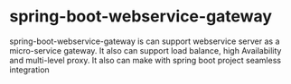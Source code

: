 #  spring-boot-webservice-gateway

  spring-boot-webservice-gateway is can support webservice server as a micro-service gateway. It also can 
  support load balance, high Availability and multi-level proxy. It also can make with spring boot project seamless integration

